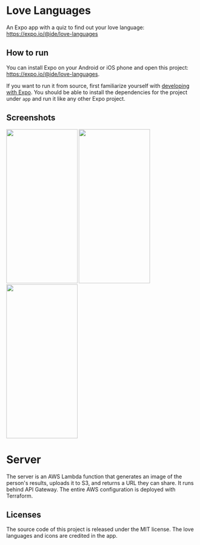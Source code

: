 # Love Languages
An Expo app with a quiz to find out your love language: https://expo.io/@ide/love-languages

## How to run

You can install Expo on your Android or iOS phone and open this project: https://expo.io/@ide/love-languages.

If you want to run it from source, first familiarize yourself with [developing with Expo](https://docs.expo.io/). You should be able to install the dependencies for the project under `app` and run it like any other Expo project.

## Screenshots
<img src="https://user-images.githubusercontent.com/379606/36056609-a3bed2d2-0dba-11e8-977d-3f7a8be0bfa2.PNG" width="187.5" height="406" /> <img src="https://user-images.githubusercontent.com/379606/36056610-a3da54bc-0dba-11e8-9ed7-f28942a0133d.PNG" width="187.5" height="406" /> <img src="https://user-images.githubusercontent.com/379606/36056611-a3f56270-0dba-11e8-8f21-97610567309f.PNG" width="187.5" height="406" />

# Server

The server is an AWS Lambda function that generates an image of the person's results, uploads it to S3, and returns a URL they can share. It runs behind API Gateway. The entire AWS configuration is deployed with Terraform.

## Licenses

The source code of this project is released under the MIT license. The love languages and icons are credited in the app.

